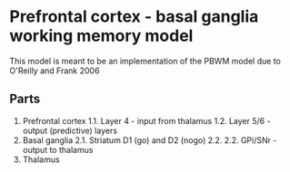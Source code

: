 # Prefrontal cortex - basal ganglia working memory model
This model is meant to be an implementation of the PBWM model due to O'Reilly and Frank 2006

## Parts
1. Prefrontal cortex
1.1. Layer 4 - input from thalamus
1.2. Layer 5/6 - output (predictive) layers
2. Basal ganglia
2.1. Striatum D1 (go) and D2 (nogo)
2.2. 
2.2. GPi/SNr - output to thalamus
3. Thalamus